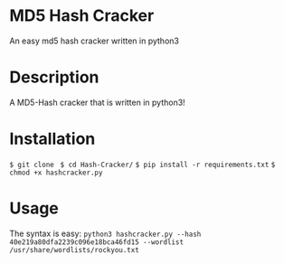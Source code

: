 # MD5 Hash Cracker
An easy md5 hash cracker written in python3

# Description
A MD5-Hash cracker that is written in python3! 


# Installation
`$ git clone `
`$ cd Hash-Cracker/`
`$ pip install -r requirements.txt`
`$ chmod +x hashcracker.py`

# Usage
The syntax is easy:
`python3 hashcracker.py --hash 40e219a80dfa2239c096e18bca46fd15 --wordlist /usr/share/wordlists/rockyou.txt`
